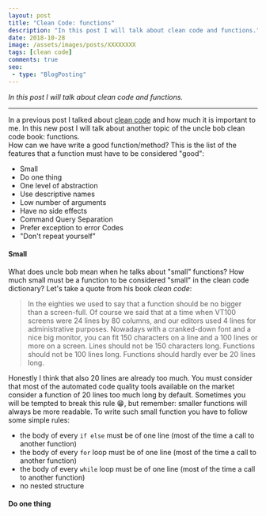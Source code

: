```yaml
---
layout: post
title: "Clean Code: functions"
description: "In this post I will talk about clean code and functions."
date: 2018-10-28
image: /assets/images/posts/XXXXXXXX
tags: [clean code]
comments: true
seo:
 - type: "BlogPosting"
---
```


*In this post I will talk about clean code and functions.*

---

In a previous post I talked about [clean code](https://www.fabrizioduroni.it/2018/04/25/clean-code-objects-data-structures-law-demeter.html) and how much it is important to me. 
In this new post I will talk about another topic of the uncle bob clean code book: functions.  
How can we have write a good function/method? This is the list of the features that a function 
must have to be considered "good":

* Small
* Do one thing
* One level of abstraction
* Use descriptive names
* Low number of arguments
* Have no side effects
* Command Query Separation
* Prefer exception to error Codes
* "Don't repeat yourself"
  
  
#### **Small**

What does uncle bob mean when he talks about "small" functions? How much small must be a function to be considered 
"small" in the clean code dictionary? Let's take a quote from his book *clean code*:

>In the eighties we used to say that a function should be no bigger than a screen-full. Of course we said that at a 
time when VT100 screens were 24 lines by 80 columns, and our editors used 4 lines for administrative purposes. 
Nowadays with a cranked-down font and a nice big monitor, you can fit 150 characters on a line and a 100 lines or 
more on a screen. Lines should not be 150 characters long. Functions should not be 100 lines long. Functions should 
hardly ever be 20 lines long. 

Honestly I think that also 20 lines are already too much. You must consider that most of the automated code quality 
tools available on the market consider a function of 20 lines too much long by default. Sometimes you will be 
tempted to break this rule :grin:, but remember: smaller functions will always be more readable. To write such small 
function you have to follow some simple rules:

* the body of every `if else` must be of one line (most of the time a call to another function)
* the body of every `for` loop must be of one line (most of the time a call to another function)
* the body of every `while` loop must be of one line (most of the time a call to another function)
* no nested structure

#### **Do one thing**



